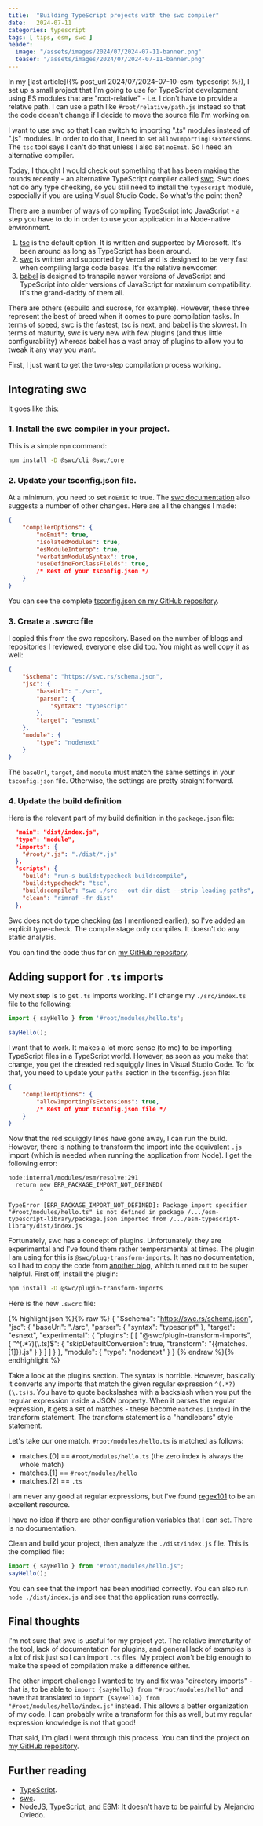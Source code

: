 ```yaml
---
title:  "Building TypeScript projects with the swc compiler"
date:   2024-07-11
categories: typescript
tags: [ tips, esm, swc ]
header:
  image: "/assets/images/2024/07/2024-07-11-banner.png"
  teaser: "/assets/images/2024/07/2024-07-11-banner.png"
---
```


In my [last article]({% post_url 2024/07/2024-07-10-esm-typescript %}), I set up a small project that I'm going to use for TypeScript development using ES modules that are "root-relative" - i.e. I don't have to provide a relative path.  I can use a path like `#root/relative/path.js` instead so that the code doesn't change if I decide to move the source file I'm working on.

I want to use swc so that I can switch to importing ".ts" modules instead of ".js" modules.  In order to do that, I need to set `allowImportingTsExtensions`.  The `tsc` tool says I can't do that unless I also set `noEmit`.  So I need an alternative compiler.

Today, I thought I would check out something that has been making the rounds recently - an alternative TypeScript compiler called [swc](https://swc.rs).  Swc does not do any type checking, so you still need to install the `typescript` module, especially if you are using Visual Studio Code.  So what's the point then?

There are a number of ways of compiling TypeScript into JavaScript - a step you have to do in order to use your application in a Node-native environment.

1. [tsc](https://typescriptlang.org) is the default option.  It is written and supported by Microsoft.  It's been around as long as TypeScript has been around.
2. [swc](https://swc.rs) is written and supported by Vercel and is designed to be very fast when compiling large code bases.  It's the relative newcomer.
3. [babel](https://babeljs.io/docs/en/) is designed to transpile newer versions of JavaScript and TypeScript into older versions of JavaScript for maximum compatibility.  It's the grand-daddy of them all.

There are others (esbuild and sucrose, for example).  However, these three represent the best of breed when it comes to pure compilation tasks.  In terms of speed, swc is the fastest, tsc is next, and babel is the slowest.  In terms of maturity, swc is very new with few plugins (and thus little configurability) whereas babel has a vast array of plugins to allow you to tweak it any way you want.

First, I just want to get the two-step compilation process working. 

## Integrating swc

It goes like this:

### 1. Install the swc compiler in your project.

This is a simple `npm` command:

```bash
npm install -D @swc/cli @swc/core
```

### 2. Update your tsconfig.json file.

At a minimum, you need to set `noEmit` to true.  The [swc documentation](https://swc.rs/docs/migrating-from-tsc) also suggests a number of other changes.  Here are all the changes I made:

```json
{
    "compilerOptions": {
        "noEmit": true,
        "isolatedModules": true, 
        "esModuleInterop": true,
        "verbatimModuleSyntax": true,
        "useDefineForClassFields": true,
        /* Rest of your tsconfig.json */
    }
}
```

You can see the complete [tsconfig.json on my GitHub repository](https://github.com/adrianhall/esm-typescript-library/blob/v2/tsconfig.json).

### 3. Create a .swcrc file

I copied this from the swc repository.  Based on the number of blogs and repositories I reviewed, everyone else did too.  You might as well copy it as well:

```json
{
    "$schema": "https://swc.rs/schema.json",
    "jsc": {
        "baseUrl": "./src",
        "parser": {
            "syntax": "typescript"
        },
        "target": "esnext"
    },
    "module": {
        "type": "nodenext"
    }
}
```

The `baseUrl`, `target`, and `module` must match the same settings in your `tsconfig.json` file.  Otherwise, the settings are pretty straight forward.

### 4. Update the build definition

Here is the relevant part of my build definition in the `package.json` file:

```json
  "main": "dist/index.js",
  "type": "module",
  "imports": {
    "#root/*.js": "./dist/*.js"
  },
  "scripts": {
    "build": "run-s build:typecheck build:compile",
    "build:typecheck": "tsc",
    "build:compile": "swc ./src --out-dir dist --strip-leading-paths",
    "clean": "rimraf -fr dist"
  },
```

Swc does not do type checking (as I mentioned earlier), so I've added an explicit type-check.  The compile stage only compiles.  It doesn't do any static analysis.

You can find the code thus far on [my GitHub repository](https://github.com/adrianhall/esm-typescript-library/blob/v2).

## Adding support for `.ts` imports

My next step is to get `.ts` imports working.  If I change my `./src/index.ts` file to the following:

```typescript
import { sayHello } from '#root/modules/hello.ts';

sayHello();
```

I want that to work.  It makes a lot more sense (to me) to be importing TypeScript files in a TypeScript world.  However, as soon as you make that change, you get the dreaded red squiggly lines in Visual Studio Code.  To fix that, you need to update your `paths` section in the `tsconfig.json` file:

```json
{
    "compilerOptions": {
        "allowImportingTsExtensions": true,
        /* Rest of your tsconfig.json file */
    }
}
```

Now that the red squiggly lines have gone away, I can run the build. However, there is nothing to transform the import into the equivalent `.js` import (which is needed when running the application from Node).  I get the following error:

```text
node:internal/modules/esm/resolve:291
  return new ERR_PACKAGE_IMPORT_NOT_DEFINED(
         ^

TypeError [ERR_PACKAGE_IMPORT_NOT_DEFINED]: Package import specifier "#root/modules/hello.ts" is not defined in package /.../esm-typescript-library/package.json imported from /.../esm-typescript-library/dist/index.js
```

Fortunately, swc has a concept of plugins.  Unfortunately, they are experimental and I've found them rather temperamental at times.  The plugin I am using for this is `@swc/plug-transform-imports`.  It has no documentation, so I had to copy the code from [another blog](https://dev.to/a0viedo/nodejs-typescript-and-esm-it-doesnt-have-to-be-painful-438e), which turned out to be super helpful.  First off, install the plugin:

```bash
npm install -D @swc/plugin-transform-imports
```

Here is the new `.swcrc` file:

{% highlight json %}{% raw %}
{
    "$schema": "https://swc.rs/schema.json",
    "jsc": {
        "baseUrl": "./src",
        "parser": {
            "syntax": "typescript"
        },
        "target": "esnext",
        "experimental": {
            "plugins": [
                [
                    "@swc/plugin-transform-imports",
                    {
                        "^(.*?)(\\.ts)$": {
                            "skipDefaultConversion": true,
                            "transform": "{{matches.[1]}}.js"
                        }
                    }
                ]
            ]
        }
    },
    "module": {
        "type": "nodenext"
    }
}
{% endraw %}{% endhighlight %}

Take a look at the plugins section. The syntax is horrible.  However, basically it converts any imports that match the given regular expression `^(.*?)(\.ts)$`.  You have to quote backslashes with a backslash when you put the regular expression inside a JSON property.  When it parses the regular expression, it gets a set of matches - these become `matches.[index]` in the transform statement.  The transform statement is a "handlebars" style statement.  

Let's take our one match.  `#root/modules/hello.ts` is matched as follows:

* matches.[0] == `#root/modules/hello.ts` (the zero index is always the whole match)
* matches.[1] == `#root/modules/hello`
* matches.[2] == `.ts`

I am never any good at regular expressions, but I've found [regex101](https://regex101.com/) to be an excellent resource.

I have no idea if there are other configuration variables that I can set.  There is no documentation.

Clean and build your project, then analyze the `./dist/index.js` file.  This is the compiled file:

```javascript
import { sayHello } from "#root/modules/hello.js";
sayHello();
```

You can see that the import has been modified correctly.  You can also run `node ./dist/index.js` and see that the application runs correctly.

## Final thoughts

I'm not sure that swc is useful for my project yet.  The relative immaturity of the tool, lack of documentation for plugins, and general lack of examples is a lot of risk just so I can import `.ts` files.  My project won't be big enough to make the speed of compilation make a difference either.

The other import challenge I wanted to try and fix was "directory imports" - that is, to be able to `import {sayHello} from "#root/modules/hello"` and have that translated to `import {sayHello} from "#root/modules/hello/index.js"` instead.  This allows a better organization of my code. I can probably write a transform for this as well, but my regular expression knowledge is not that good!

That said, I'm glad I went through this process.  You can find the project on [my GitHub repository](https://github.com/adrianhall/esm-typescript-library/blob/v3).

## Further reading

* [TypeScript](https://typescriptlang.org).
* [swc](https://swc.rs).
* [NodeJS, TypeScript, and ESM: It doesn't have to be painful](https://dev.to/a0viedo/nodejs-typescript-and-esm-it-doesnt-have-to-be-painful-438e) by Alejandro Oviedo.
